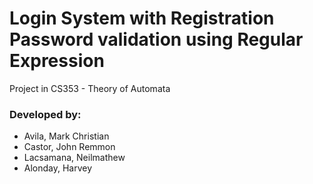 # Login System with Registration Password validation using Regular Expression

Project in CS353 - Theory of Automata

### Developed by:

- Avila, Mark Christian
- Castor, John Remmon
- Lacsamana, Neilmathew
- Alonday, Harvey
